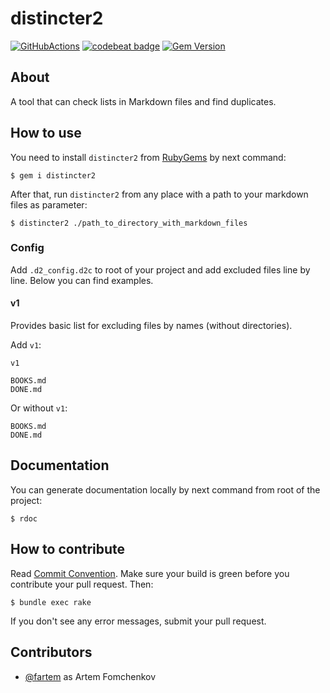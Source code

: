 # distincter2

[![GitHubActions](https://github.com/fartem/distincter2/workflows/Build/badge.svg)](https://github.com/fartem/distincter2/actions?branch=master)
[![codebeat badge](https://codebeat.co/badges/69d6a564-ddda-495b-9e10-107bf7691fb0)](https://codebeat.co/projects/github-com-fartem-distincter2-master)
[![Gem Version](https://badge.fury.io/rb/distincter2.svg)](https://badge.fury.io/rb/distincter2)

## About

A tool that can check lists in Markdown files and find duplicates.

## How to use

You need to install `distincter2` from [RubyGems](https://rubygems.org/gems/distincter2) by next command:

```shell
$ gem i distincter2
```
After that, run `distincter2` from any place with a path to your markdown files as parameter:

```shell
$ distincter2 ./path_to_directory_with_markdown_files
```

### Config

Add `.d2_config.d2c` to root of your project and add excluded files line by line. Below you can find examples.

#### v1

Provides basic list for excluding files by names (without directories).

Add `v1`:

```text
v1

BOOKS.md
DONE.md
```

Or without `v1`:

```text
BOOKS.md
DONE.md
```

## Documentation

You can generate documentation locally by next command from root of the project:

```shell
$ rdoc
```

## How to contribute

Read [Commit Convention](./COMMIT_CONVENTION.md). Make sure your build is green before you contribute your pull request.
Then:

```shell
$ bundle exec rake
```

If you don't see any error messages, submit your pull request.

## Contributors

* [@fartem](https://github.com/fartem) as Artem Fomchenkov
